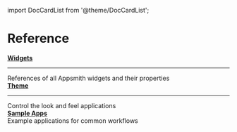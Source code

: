 import DocCardList from '@theme/DocCardList';

# Reference

<div className="containerGridSampleApp">
  <div className="containerColumnSampleApp columnGrid column-one">
        <div className="containerCol">
            <a href="/reference/widgets"><strong>Widgets</strong></a>
        </div> <hr/>
        <div className="containerDescription">References of all Appsmith widgets and their properties</div>
    </div>
    <div className="containerColumnSampleApp columnGrid column-two">
        <div className="containerCol">
           <a href="/core-concepts/building-ui/designing-an-application/app-theming"><strong>Theme</strong></a>
        </div><hr/>
        <div className="containerDescription">Control the look and feel applications</div>
    </div>
</div>

<div className="containerGridSampleApp">
   <div className="containerColumnSampleApp columnGrid column-one">
    <div className="containerCol">
      </div> 
      <b><a href="/learning-and-resources/sample-apps">Sample Apps</a></b>
      <div className="containerDescription">
         Example applications for common workflows
      </div>
   </div>

   <div className=" columnGrid column-two"/>
</div>
